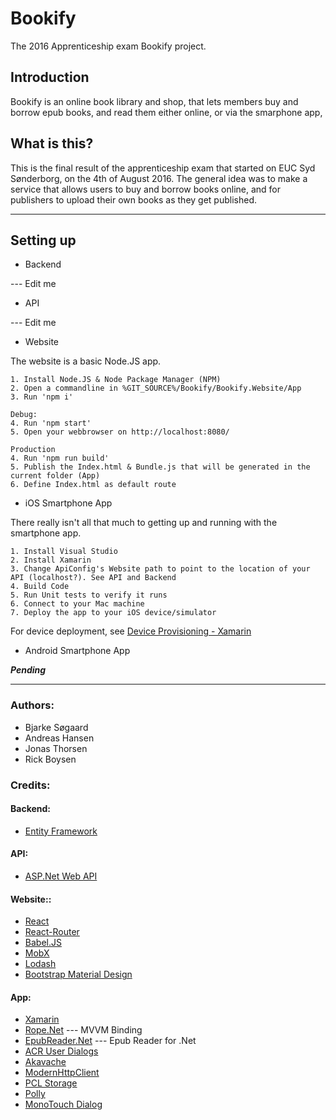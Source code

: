 # Bookify
The 2016 Apprenticeship exam Bookify project.

## Introduction

Bookify is an online book library and shop, that lets members buy and borrow epub books, and read them either online, or via the smarphone app,

## What is this?

This is the final result of the apprenticeship exam that started on EUC Syd Sønderborg, on the 4th of August 2016.
The general idea was to make a service that allows users to buy and borrow books online, and for publishers to upload their own books as they get published.

---

## Setting up
*  Backend

--- Edit me

*  API

--- Edit me

*  Website

The website is a basic Node.JS app.

    1. Install Node.JS & Node Package Manager (NPM)
    2. Open a commandline in %GIT_SOURCE%/Bookify/Bookify.Website/App
    3. Run 'npm i'

    Debug:
    4. Run 'npm start'
    5. Open your webbrowser on http://localhost:8080/
    
    Production
    4. Run 'npm run build'
    5. Publish the Index.html & Bundle.js that will be generated in the current folder (App)
    6. Define Index.html as default route

*  iOS Smartphone App

There really isn't all that much to getting up and running with the smartphone app.

    1. Install Visual Studio
    2. Install Xamarin
    3. Change ApiConfig's Website path to point to the location of your API (localhost?). See API and Backend
    4. Build Code
    5. Run Unit tests to verify it runs
    6. Connect to your Mac machine
    7. Deploy the app to your iOS device/simulator

For device deployment, see [Device Provisioning - Xamarin](https://developer.xamarin.com/guides/ios/getting_started/installation/device_provisioning/)

* Android Smartphone App

***Pending***

---

### Authors:
* Bjarke Søgaard
* Andreas Hansen
* Jonas Thorsen
* Rick Boysen

### Credits:

#### Backend:
* [Entity Framework](http://www.asp.net/entity-framework)

#### API:
* [ASP.Net Web API](http://www.asp.net/web-api)

#### Website::
* [React](https://facebook.github.io/react/)
* [React-Router](https://github.com/reactjs/react-router)
* [Babel.JS](https://babeljs.io/)
* [MobX](https://github.com/mobxjs/mobx)
* [Lodash](https://lodash.com/)
* [Bootstrap Material Design](http://fezvrasta.github.io/bootstrap-material-design/)

#### App:
* [Xamarin](https://www.xamarin.com/)
* [Rope.Net](https://github.com/Falgantil/Rope.Net) --- MVVM Binding
* [EpubReader.Net](https://github.com/Falgantil/EpubReader.Net) --- Epub Reader for .Net
* [ACR User Dialogs](https://github.com/aritchie/userdialogs)
* [Akavache](https://github.com/akavache/Akavache)
* [ModernHttpClient](https://github.com/paulcbetts/ModernHttpClient)
* [PCL Storage](https://components.xamarin.com/gettingstarted/pclstorage)
* [Polly](https://github.com/App-vNext/Polly)
* [MonoTouch Dialog](https://github.com/migueldeicaza/MonoTouch.Dialog)
